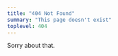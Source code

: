 ```yaml
---
title: "404 Not Found"
summary: "This page doesn't exist"
toplevel: 404
---
```


Sorry about that.

